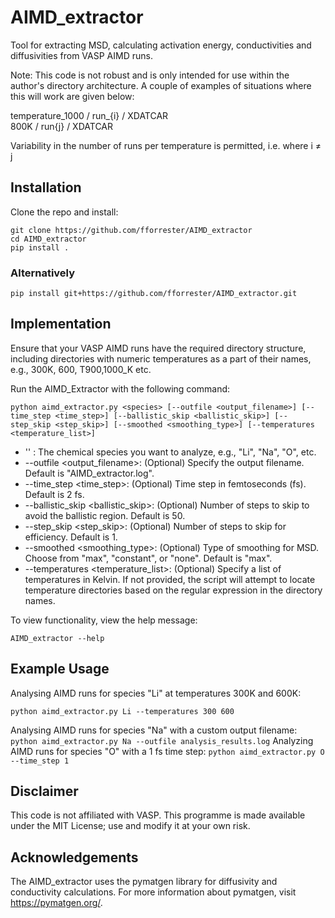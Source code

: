 # AIMD_extractor
Tool for extracting MSD, calculating activation energy, conductivities and diffusivities from VASP AIMD runs.

Note: This code is not robust and is only intended for use within the author's directory architecture. A couple of examples of situations where this will work are given below:

temperature_1000 / run_{i} / XDATCAR  
800K / run{j} / XDATCAR   

Variability in the number of runs per temperature is permitted, i.e. where i ≠ j

## Installation

Clone the repo and install:
```
git clone https://github.com/fforrester/AIMD_extractor
cd AIMD_extractor
pip install .
```
### Alternatively
```
pip install git+https://github.com/fforrester/AIMD_extractor.git
```

## Implementation 

Ensure that your VASP AIMD runs have the required directory structure, including directories with numeric temperatures as a part of their names, e.g., 300K, 600, T900,1000_K etc.

Run the AIMD_Extractor with the following command:
```
python aimd_extractor.py <species> [--outfile <output_filename>] [--time_step <time_step>] [--ballistic_skip <ballistic_skip>] [--step_skip <step_skip>] [--smoothed <smoothing_type>] [--temperatures <temperature_list>]
```

* '<species>' : The chemical species you want to analyze, e.g., "Li", "Na", "O", etc.
* --outfile <output_filename>: (Optional) Specify the output filename. Default is "AIMD_extractor.log".
* --time_step <time_step>: (Optional) Time step in femtoseconds (fs). Default is 2 fs.
* --ballistic_skip <ballistic_skip>: (Optional) Number of steps to skip to avoid the ballistic region. Default is 50.
* --step_skip <step_skip>: (Optional) Number of steps to skip for efficiency. Default is 1.
* --smoothed <smoothing_type>: (Optional) Type of smoothing for MSD. Choose from "max", "constant", or "none". Default is "max".
* --temperatures <temperature_list>: (Optional) Specify a list of temperatures in Kelvin. If not provided, the script will attempt to locate temperature directories based on the regular expression in the directory names.

To view functionality, view the help message:
```
AIMD_extractor --help
```
## Example Usage

Analysing AIMD runs for species "Li" at temperatures 300K and 600K:
```
python aimd_extractor.py Li --temperatures 300 600
```
Analysing AIMD runs for species "Na" with a custom output filename:
```python aimd_extractor.py Na --outfile analysis_results.log```
Analyzing AIMD runs for species "O" with a 1 fs time step:
```python aimd_extractor.py O --time_step 1```




## Disclaimer

This code is not affiliated with VASP. This programme is made available under the MIT License; use and modify it at your own risk.

## Acknowledgements
The AIMD_extractor uses the pymatgen library for diffusivity and conductivity calculations. For more information about pymatgen, visit https://pymatgen.org/.
